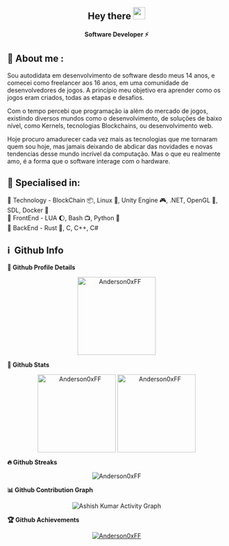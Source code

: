 <h2 align="center">
  Hey there <img src="https://media.giphy.com/media/hvRJCLFzcasrR4ia7z/giphy.gif" width="28"> 
</h2>

<h4 align='center'>
  Software Developer ⚡
</h4>

## 🧑 About me :

<p>
Sou autodidata em desenvolvimento de software desdo meus 14 anos, e comecei como freelancer aos 16 anos,
em uma comunidade de desenvolvedores de jogos. A princípio meu objetivo era aprender como os jogos eram criados, todas as etapas e desafios. </p>
Com o tempo percebi que programação ia além do mercado de jogos, existindo diversos mundos como o desenvolvimento,
de soluções de baixo nível, como Kernels, tecnologias Blockchains, ou desenvolvimento web. </p> Hoje procuro amadurecer 
cada vez mais as tecnologias que me tornaram quem sou hoje, mas jamais deixando de abdicar das novidades e novas tendencias desse mundo incrível da computação. Mas o que eu realmente amo, é a forma que o software interage com o hardware.
</p>

<h2>🥇 Specialised in:</h2>
<p> 🔸 Technology - BlockChain 📦, Linux 🐧, Unity Engine 🎮, .NET, OpenGL 🎨, SDL, Docker 🐳
<br>🔸 FrontEnd - LUA 🌔, Bash 📺, Python 🐍
<br>🔸 BackEnd - Rust 🦀, C, C++, C#
<p>

<h2>ℹ️ &nbsp;Github Info</h2>
	
  <summary><b>🔎 Github Profile Details</b></summary>
<p align="center"><img height="180em" src="https://github-profile-summary-cards.vercel.app/api/cards/profile-details?username=Anderson0xFF&theme=github_dark" alt="Anderson0xFF" align = "center"/></p>

  <summary><b> 🔭 Github Stats</b></summary>
<p align="center"><img height="180em" src="https://github-readme-stats.vercel.app/api?username=Anderson0xFF&hide_border=true&count_private=true&show_icons=true&theme=radical" alt="Anderson0xFF" align = "center"/>
<img height="180em" src="https://github-readme-stats.vercel.app/api/top-langs?username=Anderson0xFF&show_icons=true&locale=en&layout=compact&hide_border=true&theme=radical" alt="Anderson0xFF" align = "center"/></p>

 <summary><b>🔥 Github Streaks</b></summary>
<p align="center"><img src="https://github-readme-streak-stats.herokuapp.com/?user=Anderson0xFF&theme=black-ice&hide_border=true&stroke=0000&background=0D1117&ring=e05397&fire=e05397&currStreakLabel=e05397" alt="Anderson0xFF" /></p>

<summary><b>📊 Github Contribution Graph</b></summary>
<p align="center"<a href="#"><img alt="Ashish Kumar Activity Graph" src="https://activity-graph.herokuapp.com/graph?username=Anderson0xFF&bg_color=0D1117&color=e05397&line=e05397&point=FFFFFF&hide_border=true&" /></a></p>
<!-- </details>
<details>    -->
 <summary><b>🏆 Github Achievements</b></summary>
<p align="center"> <a href="https://github.com/Anderson0xFF"><img src="https://github-profile-trophy.vercel.app/?username=Anderson0xFF&margin-w=5&theme=radical" alt="Anderson0xFF" /></a> </p>
<br>
